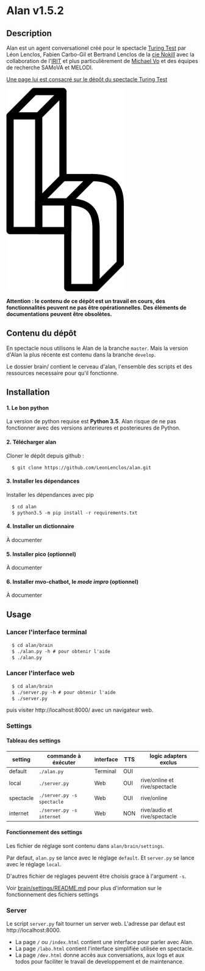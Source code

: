 # Alan v1.5.2

## Description

Alan est un agent conversationel créé pour le spectacle [Turing Test](https://github.com/LeonLenclos/turing-test) par Léon Lenclos, Fabien Carbo-Gil et Bertrand Lenclos de la [cie Nokill](http://cienokill.fr) avec la collaboration de l'[IRIT](https://www.irit.fr/) et plus particulièrement de [Michael Vo](https://github.com/mvo-projects) et des équipes de recherche SAMoVA et MELODI.

[Une page lui est consacré sur le dépôt du spectacle Turing Test](https://github.com/LeonLenclos/turing-test/blob/master/contenu/robots/alan.md)

![](ressources/logo/logo.png)

**Attention : le contenu de ce dépôt est un travail en cours, des fonctionnalités peuvent ne pas être opérationnelles. Des éléments de documentations peuvent être obsolètes.**

## Contenu du dépôt

En spectacle nous utilisons le Alan de la branche `master`. Mais la version d'Alan la plus récente est contenu dans la branche `develop`.

Le dossier brain/ contient le cerveau d'alan, l'ensemble des scripts et des ressources necessaire pour qu'il fonctionne.

## Installation

#### 1. Le bon python

La version de python requise est **Python 3.5**. Alan risque de ne pas fonctionner avec des versions anterieures et posterieures de Python.

#### 2. Télécharger alan

Cloner le dépôt depuis github :

```
  $ git clone https://github.com/LeonLenclos/alan.git
```

#### 3. Installer les dépendances

Installer les dépendances avec pip

```
  $ cd alan
  $ python3.5 -m pip install -r requirements.txt
```

#### 4. Installer un dictionnaire

À documenter

#### 5. Installer pico (optionnel)

À documenter


#### 6. Installer mvo-chatbot, le *mode impro* (optionnel)

À documenter


## Usage

### Lancer l'interface terminal

```
  $ cd alan/brain
  $ ./alan.py -h # pour obtenir l'aide
  $ ./alan.py
```

### Lancer l'interface web

```
  $ cd alan/brain
  $ ./server.py -h # pour obtenir l'aide
  $ ./server.py
```

puis visiter http://localhost:8000/ avec un navigateur web.

### Settings

#### Tableau des settings

| setting   | commande à éxécuter        | interface | TTS | logic adapters **exclus**     |
|-----------|----------------------------|-----------|-----|-------------------------------|
| default   | `./alan.py`                | Terminal  | OUI |                               |
| local     | `./server.py`              | Web       | OUI | rive/online et rive/spectacle |
| spectacle | `./server.py -s spectacle` | Web       | OUI | rive/online                   |
| internet  | `./server.py -s internet`  | Web       | NON | rive/audio et  rive/spectacle |

#### Fonctionnement des settings

Les fichier de réglage sont contenu dans `alan/brain/settings`.

Par defaut, `alan.py` se lance avec le réglage `default`. Et `server.py` se lance avec le réglage `local`.

D'autres fichier de réglages peuvent être choisis grace à l'argument `-s`.

Voir [brain/settings/README.md](brain/settings/README.md) pour plus d'information sur le fonctionnement des fichiers settings

### Server

Le script `server.py` fait tourner un server web. L'adresse par defaut est http://localhost:8000.

- La page `/` ou `/index.html` contient une interface pour parler avec Alan.
- La page `/labo.html` contient l'interface simplifiée utilisée en spectacle.
- La page `/dev.html` donne accès aux conversations, aux logs et aux todos pour faciliter le travail de developpement et de maintenance.


